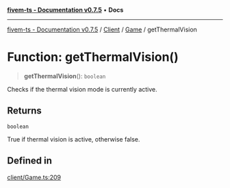 [**fivem-ts - Documentation v0.7.5**](../../../../../README.md) • **Docs**

***

[fivem-ts - Documentation v0.7.5](../../../../../README.md) / [Client](../../../README.md) / [Game](../README.md) / getThermalVision

# Function: getThermalVision()

> **getThermalVision**(): `boolean`

Checks if the thermal vision mode is currently active.

## Returns

`boolean`

True if thermal vision is active, otherwise false.

## Defined in

[client/Game.ts:209](https://github.com/Purpose-Dev/fivem-ts/blob/main/src/client/Game.ts#L209)
